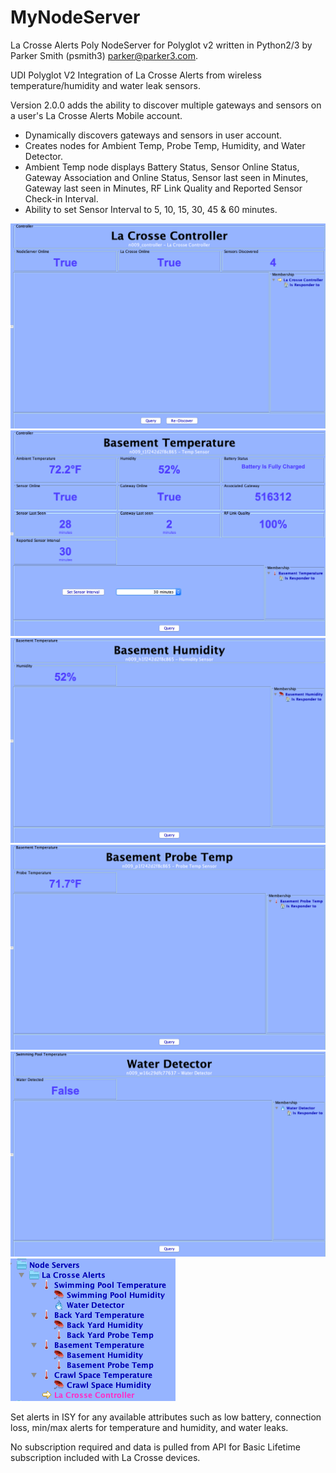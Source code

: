 # MyNodeServer
La Crosse Alerts Poly NodeServer for Polyglot v2 written in Python2/3
by Parker Smith (psmith3) parker@parker3.com.

UDI Polyglot V2 Integration of La Crosse Alerts from wireless temperature/humidity and water leak sensors.

Version 2.0.0 adds the ability to discover multiple gateways and sensors on a user's La Crosse Alerts Mobile account.
- Dynamically discovers gateways and sensors in user account.
- Creates nodes for Ambient Temp, Probe Temp, Humidity, and Water Detector.
- Ambient Temp node displays Battery Status, Sensor Online Status, Gateway Association and Online Status, Sensor last seen in Minutes, Gateway last seen in Minutes, RF Link Quality and Reported Sensor Check-in Interval.
- Ability to set Sensor Interval to 5, 10, 15, 30, 45 & 60 minutes.

<img src="Gateway.png" alt="Gateway">
<img src="temperature-node.png" alt="Ambient Temp Node">
<img src="humidity-node.png" alt="Humidity Node">
<img src="probe-temp-node.png" alt="Probe Temp Node">
<img src="water-detector-node.png" alt="Leak Detector Node">
<img src="nodes.png" alt="Nodes">

Set alerts in ISY for any available attributes such as low battery, connection loss, min/max alerts for temperature and humidity, and water leaks.

No subscription required and data is pulled from API for Basic Lifetime subscription included with La Crosse devices.
